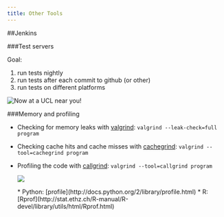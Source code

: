 ```yaml
---
title: Other Tools
---
```


##Jenkins

###Test servers

Goal: 

1. run tests nightly
2. run tests after each commit to github (or other)
3. run tests on different platforms

![Now at a UCL near you!](session03/figures/jenkins)


###Memory and profiling

* Checking for memory leaks with [valgrind](http://valgrind.org/):
  `valgrind --leak-check=full program`
* Checking cache hits and cache misses with
  [cachegrind](http://valgrind.org/docs/manual/cg-manual.html):
  `valgrind --tool=cachegrind program`
* Profiling the code with [callgrind](http://valgrind.org/docs/manual/cl-manual.html):
  `valgrind --tool=callgrind program`

    ![](session03/figures/callgrind)
 
 
    <div align="left">
    * Python: [profile](http://docs.python.org/2/library/profile.html)
    * R: [Rprof](http://stat.ethz.ch/R-manual/R-devel/library/utils/html/Rprof.html)
    </div>


